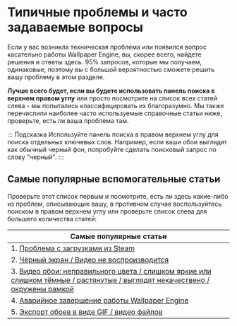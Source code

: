 # Типичные проблемы и часто задаваемые вопросы
Если у вас возникла техническая проблема или появился вопрос касательно работы Wallpaper Engine, вы, скорее всего, найдете решения и ответы здесь. 95% запросов, которые мы получаем, одинаковые, поэтому вы с большой вероятностью сможете решить вашу проблему в этом разделе.

**Лучше всего будет, если вы будете использовать панель поиска в верхнем правом углу** или просто посмотрите на список всех статей слева - мы попытались классифицировать их благоразумно. Мы также перечислили наиболее часто используемые справочные статьи ниже, проверьте, есть ли ваша проблема там.

::: Подсказка Используйте панель поиска в правом верхнем углу для поиска отдельных ключевых слов. Например, если ваши обои выглядят как обычный черный фон, попробуйте сделать поисковый запрос по слову "черный". :::

## Самые популярные вспомогательные статьи

Проверьте этот список первым и посмотрите, есть ли здесь какие-либо из проблем, описывающие вашу, в противном случае воспользуйтесь поиском в правом верхнем углу или проверьте список слева для большего количества статей:

| **Самые популярные статьи**                                                                                                                           |
| ----------------------------------------------------------------------------------------------------------------------------------------------------- |
| 1. [Проблема с загрузками из Steam ](steam/download.html)                                                                                             |
| 2. [Чёрный экран / Видео не воспроизводится](noshow/notplaying.html)                                                                                  |
| 3. [Видео обои: неправильного цвета / слишком яркие или слишком тёмные / растянутые / выглядят некачествено / окружены рамкой](videos/artifacts.html) |
| 4. [Аварийное завершение работы Wallpaper Engine](crash/application)                                                                                  |
| 5. [Экспорт обоев в виде GIF / видео файлов](general/export)                                                                                          |